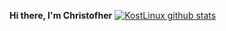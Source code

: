 **Hi there, I'm Christofher**
[![KostLinux github stats](https://github-readme-stats.vercel.app/api?username=KostLinux&theme=tokyonight&show_icons=true&line_height=40)](https://github.com/anuraghazra/github-readme-stats)
